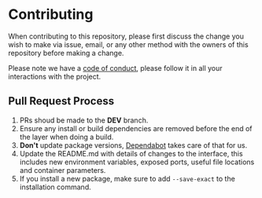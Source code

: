 # Contributing

When contributing to this repository, please first discuss the change you wish to make via issue, email, or any other method with the owners of this repository before making a change.

Please note we have a [code of conduct](https://github.com/YogliB/svelte-component-template/blob/master/CODE-OF-CONDUCT.md), please follow it in all your interactions with the project.

## Pull Request Process

1. PRs shoud be made to the **DEV** branch.
2. Ensure any install or build dependencies are removed before the end of the layer when doing a build.
3. **Don't** update package versions, [Dependabot](https://dependabot.com) takes care of that for us.
4. Update the README.md with details of changes to the interface, this includes new environment variables, exposed ports, useful file locations and container parameters.
5. If you install a new package, make sure to add `--save-exact` to the installation command.
